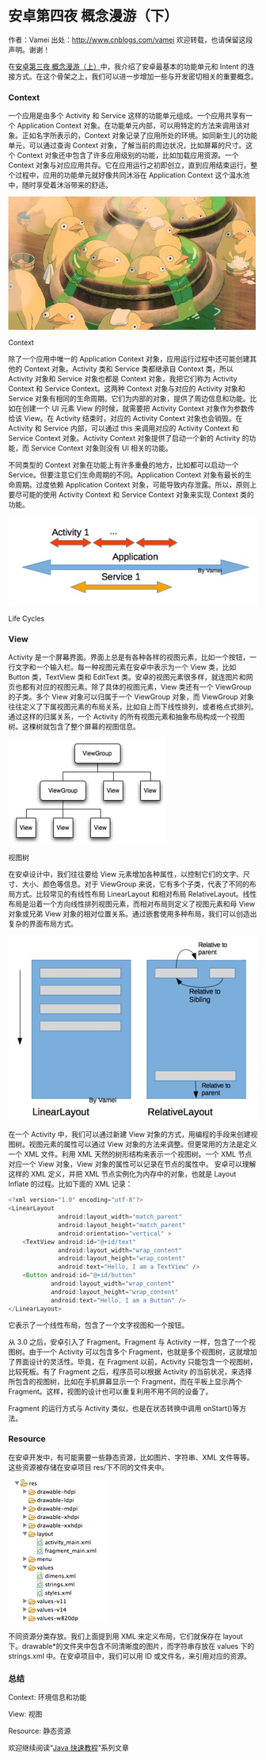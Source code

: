 # 安卓第四夜 概念漫游（下）

作者：Vamei 出处：http://www.cnblogs.com/vamei 欢迎转载，也请保留这段声明。谢谢！

在[安卓第三夜 概念漫游（上）](http://www.cnblogs.com/vamei/p/3657249.html)中，我介绍了安卓最基本的功能单元和 Intent 的连接方式。在这个骨架之上，我们可以进一步增加一些与开发密切相关的重要概念。

### Context

一个应用是由多个 Activity 和 Service 这样的功能单元组成。一个应用共享有一个 Application Context 对象。在功能单元内部，可以用特定的方法来调用该对象。正如名字所表示的，Context 对象记录了应用所处的环境。如同新生儿的功能单元，可以通过查询 Context 对象，了解当前的周边状况，比如屏幕的尺寸。这个 Context 对象还中包含了许多应用级别的功能，比如加载应用资源。一个 Context 对象与对应应用共存。它在应用运行之初即创立，直到应用结束运行。整个过程中，应用的功能单元就好像共同沐浴在 Application Context 这个温水池中，随时享受着沐浴带来的舒适。

![](img/9bcf5bcdbb0145f9398eecbdf0593065.jpg)

Context

除了一个应用中唯一的 Application Context 对象，应用运行过程中还可能创建其他的 Context 对象。Activity 类和 Service 类都继承自 Context 类，所以 Activity 对象和 Service 对象也都是 Context 对象，我把它们称为 Activity Context 和 Service Context。这两种 Context 对象与对应的 Activity 对象和 Service 对象有相同的生命周期。它们为内部的对象，提供了周边信息和功能。比如在创建一个 UI 元素 View 的时候，就需要把 Activity Context 对象作为参数传给该 View。在 Activity 结束时，对应的 Activity Context 对象也会销毁。在 Activity 和 Service 内部，可以通过 this 来调用对应的 Activity Context 和 Service Context 对象。Activity Context 对象提供了启动一个新的 Activity 的功能，而 Service Context 对象则没有 UI 相关的功能。

不同类型的 Context 对象在功能上有许多重叠的地方，比如都可以启动一个 Service。但要注意它们生命周期的不同。Application Context 对象有最长的生命周期。过度依赖 Application Context 对象，可能导致内存泄露。所以，原则上要尽可能的使用 Activity Context 和 Service Context 对象来实现 Context 类的功能。

![](img/4808efb80f59a0285d4f33d8d358597b.jpg)

Life Cycles 

### View

Activity 是一个屏幕界面。界面上总是有各种各样的视图元素，比如一个按钮，一行文字和一个输入栏。每一种视图元素在安卓中表示为一个 View 类，比如 Button 类，TextView 类和 EditText 类。安卓的视图元素很多样，就连图片和网页也都有对应的视图元素。除了具体的视图元素，View 类还有一个 ViewGroup 的子类。多个 View 对象可以归属于一个 ViewGroup 对象，而 ViewGroup 对象往往定义了下属视图元素的布局关系，比如自上而下线性排列，或者格点式排列。通过这样的归属关系，一个 Activity 的所有视图元素和抽象布局构成一个视图树。这棵树就包含了整个屏幕的视图信息。

![](img/732d181b0001b97f4d38372c9ad540e1.jpg)

视图树

在安卓设计中，我们往往要给 View 元素增加各种属性，以控制它们的文字、尺寸、大小、颜色等信息。对于 ViewGroup 来说，它有多个子类，代表了不同的布局方式。比较常见的有线性布局 LinearLayout 和相对布局 RelativeLayout。线性布局是沿着一个方向线性排列视图元素，而相对布局则定义了视图元素和母 View 对象或兄弟 View 对象的相对位置关系。通过嵌套使用多种布局，我们可以创造出复杂的界面布局方式。

![](img/09f2b530b146c66224bd8cf4c1a90152.jpg)

在一个 Activity 中，我们可以通过新建 View 对象的方式，用编程的手段来创建视图树。视图元素的属性可以通过 View 对象的方法来调整。但更常用的方法是定义一个 XML 文件。利用 XML 天然的树形结构来表示一个视图树。一个 XML 节点对应一个 View 对象，View 对象的属性可以记录在节点的属性中。 安卓可以理解这样的 XML 定义，并把 XML 节点实例化为内存中的对象，也就是 Layout Inflate 的过程。比如下面的 XML 记录：

```java
<?xml version="1.0" encoding="utf-8"?>
<LinearLayout 
              android:layout_width="match_parent"
              android:layout_height="match_parent"
              android:orientation="vertical" >
    <TextView android:id="@+id/text"
              android:layout_width="wrap_content"
              android:layout_height="wrap_content"
              android:text="Hello, I am a TextView" />
    <Button android:id="@+id/button"
            android:layout_width="wrap_content"
            android:layout_height="wrap_content"
            android:text="Hello, I am a Button" />
</LinearLayout>
```

它表示了一个线性布局，包含了一个文字视图和一个按钮。

从 3.0 之后，安卓引入了 Fragment。Fragment 与 Activity 一样，包含了一个视图树。由于一个 Activity 可以包含多个 Fragment，也就是多个视图树，这就增加了界面设计的灵活性。毕竟，在 Fragment 以前，Activity 只能包含一个视图树，比较死板。有了 Fragment 之后，程序员可以根据 Activity 的当前状况，来选择所包含的视图树，比如在手机屏幕显示一个 Fragment，而在平板上显示两个 Fragment。这样，视图的设计也可以重复利用不用不同的设备了。

Fragment 的运行方式与 Activity 类似，也是在状态转换中调用 onStart()等方法。

### Resource

在安卓开发中，有可能需要一些静态资源，比如图片、字符串、XML 文件等等。这些资源被存储在安卓项目 res/下不同的文件夹中。

![](img/3a04f4c0dafdd670fb82010ca3a6caa7.jpg)

不同资源分类存放。我们上面提到用 XML 来定义布局，它们就保存在 layout 下。drawable*的文件夹中包含不同清晰度的图片，而字符串存放在 values 下的 strings.xml 中。在安卓项目中，我们可以用 ID 或文件名，来引用对应的资源。

### 总结

Context: 环境信息和功能

View: 视图

Resource: 静态资源

欢迎继续阅读“[Java 快速教程](http://www.cnblogs.com/vamei/archive/2013/03/31/2991531.html)”系列文章